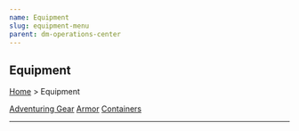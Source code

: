 ```yaml
---
name: Equipment
slug: equipment-menu
parent: dm-operations-center
---
```

## Equipment
[Home](dm-operations-center) > Equipment

<div class="menu-container">
    <a href="adventuring-gear">Adventuring Gear</a>
    <a href="armor">Armor</a>
    <a href="containers">Containers</a>
    <a href=""></a>
    <a href=""></a>
    <a href=""></a>
    <a href=""></a>
    <a href=""></a>
    <a href=""></a>
    <a href=""></a>
    <a href=""></a>
    <a href=""></a>
    <a href=""></a>
    <a href=""></a>
    <a href=""></a>
</div>
<hr/>